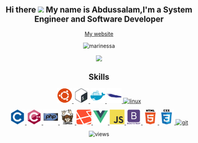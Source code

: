 

<h2 align="center">Hi there <img src="https://raw.githubusercontent.com/MartinHeinz/MartinHeinz/master/wave.gif" width="30px"> My name is Abdussalam,I'm a System Engineer and Software Developer</h2>

<div align="center"> <a href="https://abdussalam-alali.com" target="_blank">My website</a></div>
<p align="center"><img align="center" src="https://github-readme-stats.vercel.app/api?username=abdussalam-alali&theme=radical&show_icons=true&locale=en" alt="marinessa" /></p>
<p align="center"><img align="center" src="https://github-readme-stats.vercel.app/api/top-langs/?username=abdussalam-alali&layout=compact&theme=radical"></p>
<div align="center">
<h2>Skills</h2>
<p align="center">
<a href="#" target="_blank"> <img src="https://raw.githubusercontent.com/devicons/devicon/master/icons/ubuntu/ubuntu-plain.svg" alt="linux" width="40" height="40"/> </a>
<a href="#" target="_blank"> <img src="https://raw.githubusercontent.com/devicons/devicon/master/icons/bash/bash-original.svg" alt="linux" width="40" height="40"/> </a>
<a href="#" target="_blank"> <img src="https://raw.githubusercontent.com/devicons/devicon/master/icons/docker/docker-plain.svg" alt="linux" width="40" height="40"/> </a>
<a href="#" target="_blank"> <img src="https://raw.githubusercontent.com/devicons/devicon/master/icons/apache/apache-plain.svg" alt="linux" width="40" height="40"/> </a>
<a href="#" target="_blank"> <img src="https://git.makz.me/uploads/-/system/project/avatar/81/ansible_circleA_red.png" alt="linux" width="40" height="40"/> </a>
  
</p></div>
<p align="center">
<a href="#" target="_blank"> <img src="https://raw.githubusercontent.com/devicons/devicon/master/icons/c/c-plain.svg" alt="" width="40" height="40"/> </a>
<a href="#" target="_blank"> <img src="https://raw.githubusercontent.com/devicons/devicon/master/icons/cplusplus/cplusplus-original.svg" alt="php" width="40" height="40"/> </a>
<a href="#" target="_blank"> <img src="https://raw.githubusercontent.com/devicons/devicon/master/icons/php/php-original.svg" alt="php" width="40" height="40"/> </a>
<a href="#" target="_blank"> <img src="https://raw.githubusercontent.com/devicons/devicon/master/icons/composer/composer-original.svg" alt="" width="40" height="40"/> </a>
<a href="#" target="_blank"> <img src="https://raw.githubusercontent.com/devicons/devicon/master/icons/laravel/laravel-plain.svg" alt="" width="40" height="40"/> </a>
<a href="#" target="_blank"> <img src="https://raw.githubusercontent.com/devicons/devicon/master/icons/vuejs/vuejs-original.svg" alt="" width="40" height="40"/> </a>
  <a href="#" target="_blank"> <img src="https://raw.githubusercontent.com/devicons/devicon/master/icons/javascript/javascript-original.svg" alt="javascript" width="40" height="40"/> </a>
  <a href="#"> <img src="https://raw.githubusercontent.com/devicons/devicon/master/icons/bootstrap/bootstrap-plain-wordmark.svg" alt="" width="40" height="40"/> </a>
  <a href="#"> <img src="https://raw.githubusercontent.com/devicons/devicon/master/icons/html5/html5-original-wordmark.svg" alt="" width="40" height="40"/> </a>
   <a href="#"> <img src="https://raw.githubusercontent.com/devicons/devicon/master/icons/css3/css3-original-wordmark.svg" alt="" width="40" height="40"/> </a>
   <a href="#"> <img src="https://www.vectorlogo.zone/logos/git-scm/git-scm-icon.svg" alt="git" width="40" height="40"/> </a>  
</p></div>
<p align="center"> <img src="https://komarev.com/ghpvc/?username=abdussalam-alali&label=Profile%20views&color=blueviolet&style=plastic" alt="views" /> </p>
